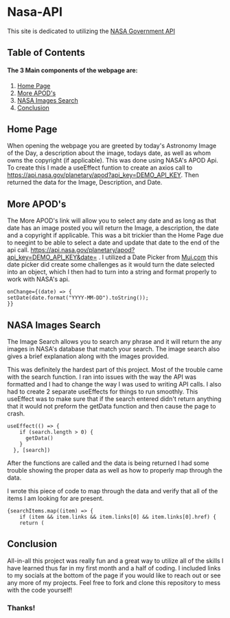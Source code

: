 # Nasa-API

This site is dedicated to utilizing the [NASA Government API](https://https://api.nasa.gov/)

## Table of Contents
#### The 3 Main components of the webpage are:

1. [Home Page](#home_page)
2. [More APOD's](#more_apods)
3. [NASA Images Search](#nasa_images_search)
4. [Conclusion](#conclusion)

## Home Page <a name="home_page"></a>
When opening the webpage you are greeted by today's Astronomy Image of the Day, a description about the image, todays date, as well as whom owns the copyright (if applicable). This was done using NASA's APOD Api. To create this I made a useEffect funtion to create an axios call to https://api.nasa.gov/planetary/apod?api_key=DEMO_API_KEY. Then returned the data for the Image, Description, and Date.

## More APOD's <a name="more_apods"></a>
The More APOD's link will allow you to select any date and as long as that date has an image posted you will return the Image, a description, the date and a copyright if applicable. This was a bit trickier than the Home Page due to neegint to be able to select a date and update that date to the end of the api call. https://api.nasa.gov/planetary/apod?api_key=DEMO_API_KEY&date= . I utilized a Date Picker from [Mui.com](https://mui.com/x/react-date-pickers/date-picker/) this date picker did create some challenges as it would turn the date selected into an object, which I then had to turn into a string and format properly to work with NASA's api.
```
onChange={(date) => {
setDate(date.format("YYYY-MM-DD").toString());
}}
```


## NASA Images Search <a name="nasa_images_search"></a>
The Image Search allows you to search any phrase and it will return the any images in NASA's database that match your search. The image search also gives a brief explanation along with the images provided.

This was definitely the hardest part of this project. Most of the trouble came with the search function. I ran into issues with the way the API was formatted and I had to change the way I was used to writing API calls. I also had to create 2 separate useEffects for things to run smoothly. 
This useEffect was to make sure that if the search entered didn't return anything that it would not preform the getData function and then cause the page to crash.
```
useEffect(() => {
    if (search.length > 0) {
      getData()
    }
  }, [search])
```
After the functions are called and the data is being returned I had some trouble showing the proper data as well as how to properly map through the data.

I wrote this piece of code to map through the data and verify that all of the items I am looking for are present. 
```
{searchItems.map((item) => {
    if (item && item.links && item.links[0] && item.links[0].href) {
    return (
```

## Conclusion <a name="conclusion"></a>
All-in-all this project was really fun and a great way to utilize all of the skills I have learned thus far in my first month and a half of coding. I included links to my socials at the bottom of the page if you would like to reach out or see any more of my projects. Feel free to fork and clone this repository to mess with the code yourself!

### Thanks!
